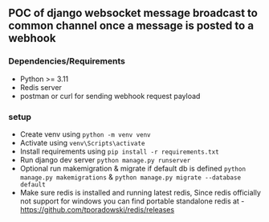 ## POC of django websocket message broadcast to common channel once a message is posted to a webhook

### Dependencies/Requirements
- Python >= 3.11
- Redis server
- postman or curl for sending webhook request payload

### setup

- Create venv using `python -m venv venv`
- Activate using `venv\Scripts\activate`
- Install requirements using `pip install -r requirements.txt`
- Run django dev server `python manage.py runserver`
- Optional run makemigration & migrate if default db is defined `python manage.py makemigrations` & `python manage.py migrate --database default`
- Make sure redis is installed and running latest redis, Since redis officially not support for windows you can find portable standalone redis at - https://github.com/tporadowski/redis/releases